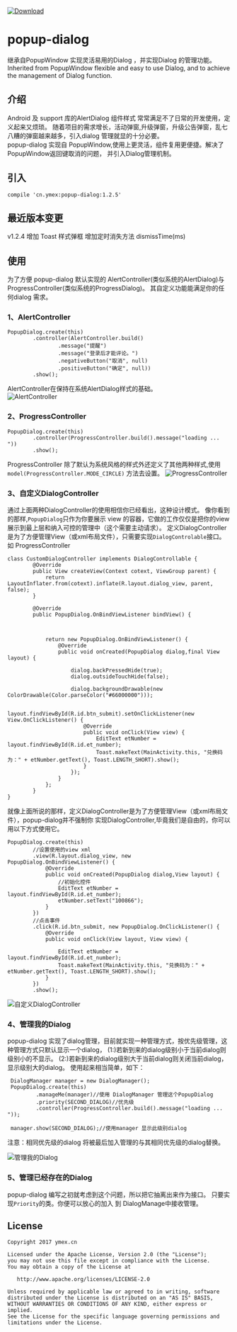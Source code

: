 [ ![Download](https://api.bintray.com/packages/ymex/maven/popup-dialog/images/download.svg) ](https://bintray.com/ymex/maven/notice-dialog/_latestVersion)

# popup-dialog

继承自PopupWindow 实现灵活易用的Dialog ，并实现Dialog 的管理功能。Inherited from PopupWindow flexible and easy to use Dialog, and to achieve the management of Dialog function.

## 介绍
Android 及 support 库的AlertDialog 组件样式 常常满足不了日常的开发使用，定义起来又烦琐。
随着项目的需求增长，活动弹窗,升级弹窗，升级公告弹窗，乱七八糟的弹窗越来越多，引入dialog 管理就显的十分必要。
<br>
popup-dialog 实现自 PopupWindow,使用上更灵活，组件复用更便捷。解决了PopupWindow返回键取消的问题，
并引入Dialog管理机制。
<br>


## 引入
```
compile 'cn.ymex:popup-dialog:1.2.5'
```

## 最近版本变更

v1.2.4
增加 Toast 样式弹框
增加定时消失方法 dismissTime(ms)


## 使用

为了方便 popup-dialog 默认实现的 AlertController(类似系统的AlertDialog)与 ProgressController(类似系统的ProgressDialog)。
其自定义功能能满足你的任何dialog 需求。

### 1、AlertController

```
PopupDialog.create(this)
        .controller(AlertController.build()
                .message("提醒")
                .message("登录后才能评论。")
                .negativeButton("取消", null)
                .positiveButton("确定", null))
        .show();
```
AlertController在保持在系统AlertDialog样式的基础。<br>
![AlertController](https://github.com/ymex/popup-dialog/blob/master/arts/alert_controller.png)

### 2、ProgressController


```
PopupDialog.create(this)
        .controller(ProgressController.build().message("loading ... "))
        .show();
```

ProgressController 除了默认为系统风格的样式外还定义了其他两种样式,使用`model(ProgressController.MODE_CIRCLE)`
方法去设置。
![ProgressController](https://github.com/ymex/popup-dialog/blob/master/arts/default_progress.gif)


### 3、自定义DialogController


通过上面两种DialogController的使用相信你已经看出，这种设计模式。
像你看到的那样,`PopupDialog`只作为你要展示 view 的容器，它做的工作仅仅是把你的view展示到最上层和纳入可控的管理中（这个需要主动请求）。
定义DialogController是为了方便管理View（或xml布局文件），只需要实现`DialogControlable`接口。如 ProgressController

```
class CustomDialogController implements DialogControllable {
        @Override
        public View createView(Context cotext, ViewGroup parent) {
            return LayoutInflater.from(cotext).inflate(R.layout.dialog_view, parent, false);
        }

        @Override
        public PopupDialog.OnBindViewListener bindView() {



            return new PopupDialog.OnBindViewListener() {
                @Override
                public void onCreated(PopupDialog dialog,final View layout) {

                    dialog.backPressedHide(true);
                    dialog.outsideTouchHide(false);

                    dialog.backgroundDrawable(new ColorDrawable(Color.parseColor("#66000000")));

                    layout.findViewById(R.id.btn_submit).setOnClickListener(new View.OnClickListener() {
                        @Override
                        public void onClick(View view) {
                            EditText etNumber = layout.findViewById(R.id.et_number);
                            Toast.makeText(MainActivity.this, "兑换码为：" + etNumber.getText(), Toast.LENGTH_SHORT).show();
                        }
                    });
                }
            };
        }
}

```
就像上面所说的那样，定义DialogController是为了方便管理View（或xml布局文件），popup-dialog并不强制你
实现DialogController,毕竟我们是自由的，你可以用以下方式使用它。
```
PopupDialog.create(this)
        //设置使用的view xml
        .view(R.layout.dialog_view, new PopupDialog.OnBindViewListener() {
            @Override
            public void onCreated(PopupDialog dialog,View layout) {
                //初始化控件
                EditText etNumber = layout.findViewById(R.id.et_number);
                etNumber.setText("100866");
            }
        })
        //点击事件
        .click(R.id.btn_submit, new PopupDialog.OnClickListener() {
            @Override
            public void onClick(View layout, View view) {

                EditText etNumber = layout.findViewById(R.id.et_number);
                Toast.makeText(MainActivity.this, "兑换码为：" + etNumber.getText(), Toast.LENGTH_SHORT).show();
            }
        })
        .show();
```

![自定义DialogController](https://github.com/ymex/popup-dialog/blob/master/arts/custom_view.png)


### 4、管理我的Dialog



popup-dialog 实现了dialog管理，目前就实现一种管理方式，按优先级管理，这种管理方式只默认显示一个dialog，
(1:)若新到来的dialog级别小于当前dialog则级别小的不显示。
(2:)若新到来的dialog级别大于当前dialog则关闭当前dialog，显示级别大的dialog。
使用起来相当简单，如下：
```
 DialogManager manager = new DialogManager();
 PopupDialog.create(this)
         .manageMe(manager)//使用 DialogManager 管理这个PopupDialog
         .priority(SECOND_DIALOG)//优先级
         .controller(ProgressController.build().message("loading ... "));
         
 manager.show(SECOND_DIALOG);//使用manager 显示此级别dialog
```

注意：相同优先级的dialog 将被最后加入管理的与其相同优先级的dialog替换。

![管理我的Dialog](https://github.com/ymex/popup-dialog/blob/master/arts/low_p.gif)


### 5、管理已经存在的Dialog
popup-dialog 编写之初就考虑到这个问题，所以把它抽离出来作为接口。 只要实现`Priority`的类。你便可以放心的加入 到
DialogManage中接收管理。

License
-------

    Copyright 2017 ymex.cn

    Licensed under the Apache License, Version 2.0 (the "License");
    you may not use this file except in compliance with the License.
    You may obtain a copy of the License at

       http://www.apache.org/licenses/LICENSE-2.0

    Unless required by applicable law or agreed to in writing, software
    distributed under the License is distributed on an "AS IS" BASIS,
    WITHOUT WARRANTIES OR CONDITIONS OF ANY KIND, either express or implied.
    See the License for the specific language governing permissions and
    limitations under the License.